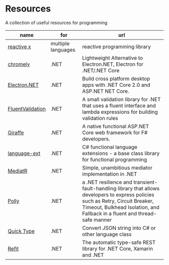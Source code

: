 # Resources

A collection of useful resources for programming

| name | for | url |
| ---- | --- | --- |
| [reactive x](http://reactivex.io/) | multiple languages | reactive programming library | 
| [chromely](https://github.com/mattkol/Chromely) | .NET | Lightweight Alternative to Electron.NET, Electron for .NET/.NET Core |
| [Electron.NET](https://github.com/ElectronNET/Electron.NET) | .NET | Build cross platform desktop apps with .NET Core 2.0 and ASP.NET NET Core. |
| [FluentValidation](https://github.com/JeremySkinner/FluentValidation) | .NET | A small validation library for .NET that uses a fluent interface and lambda expressions for building validation rules |
| [Giraffe](https://github.com/giraffe-fsharp/Giraffe) | .NET | A native functional ASP.NET Core web framework for F# developers. |
| [language-ext](https://github.com/louthy/language-ext) | .NET | C# functional language extensions - a base class library for functional programming |
| [MediatR](https://github.com/jbogard/MediatR) | .NET | Simple, unambitious mediator implementation in .NET |
| [Polly](https://github.com/App-vNext/Polly) | .NET | a .NET resilience and transient-fault-handling library that allows developers to express policies such as Retry, Circuit Breaker, Timeout, Bulkhead Isolation, and Fallback in a fluent and thread-safe manner |
| [Quick Type](https://app.quicktype.io) | .NET | Convert JSON string into C# or other language class |
| [Refit](https://github.com/paulcbetts/refit) | .NET | The automatic type-safe REST library for .NET Core, Xamarin and .NET |

